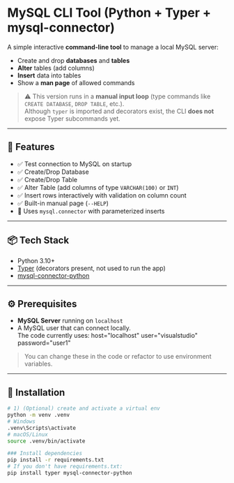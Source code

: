 # MySQL CLI Tool (Python + Typer + mysql-connector)

A simple interactive **command-line tool** to manage a local MySQL server:
- Create and drop **databases** and **tables**
- **Alter** tables (add columns)
- **Insert** data into tables
- Show a **man page** of allowed commands

> ⚠️ This version runs in a **manual input loop** (type commands like `CREATE DATABASE`, `DROP TABLE`, etc.).  
> Although `typer` is imported and decorators exist, the CLI **does not** expose Typer subcommands yet.

---

## 🚀 Features

- ✅ Test connection to MySQL on startup
- ✅ Create/Drop Database
- ✅ Create/Drop Table
- ✅ Alter Table (add columns of type `VARCHAR(100)` or `INT`)
- ✅ Insert rows interactively with validation on column count
- ✅ Built-in manual page (`--HELP`)
- 🧩 Uses `mysql.connector` with parameterized inserts

---

## 📦 Tech Stack

- Python 3.10+
- [Typer](https://typer.tiangolo.com/) (decorators present, not used to run the app)
- [mysql-connector-python](https://dev.mysql.com/doc/connector-python/en/)

---

## ⚙️ Prerequisites

- **MySQL Server** running on `localhost`
- A MySQL user that can connect locally.  
  The code currently uses:
    host="localhost"
    user="visualstudio"
    password="user1"

> You can change these in the code or refactor to use environment variables.

---

## 🔧 Installation

```bash
# 1) (Optional) create and activate a virtual env
python -m venv .venv
# Windows
.venv\Scripts\activate
# macOS/Linux
source .venv/bin/activate

### Install dependencies
pip install -r requirements.txt
# If you don't have requirements.txt:
pip install typer mysql-connector-python